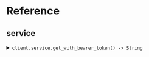 # Reference
## service
<details><summary><code>client.service.get_with_bearer_token() -> String</code></summary>
<dl>
<dd>

#### 📝 Description

<dl>
<dd>

<dl>
<dd>

GET request with custom api key
</dd>
</dl>
</dd>
</dl>

#### 🔌 Usage

<dl>
<dd>

<dl>
<dd>

```ruby
client.service.get_with_bearer_token();
```
</dd>
</dl>
</dd>
</dl>


</dd>
</dl>
</details>
